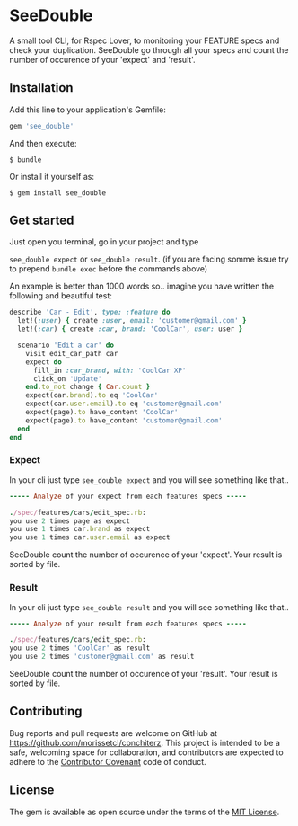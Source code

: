 # SeeDouble

A small tool CLI, for Rspec Lover, to monitoring your FEATURE specs and check your duplication.
SeeDouble go through all your specs and count the number of occurence of your 'expect'
 and 'result'.

## Installation

Add this line to your application's Gemfile:

```ruby
gem 'see_double'
```

And then execute:

    $ bundle

Or install it yourself as:

    $ gem install see_double

## Get started
Just open you terminal, go in your project and type

`see_double expect` or `see_double result`.
(if you are facing somme issue try to prepend `bundle exec` before the commands above)

An example is better than 1000 words so.. imagine you have written the following and beautiful test:

```ruby
describe 'Car - Edit', type: :feature do
  let!(:user) { create :user, email: 'customer@gmail.com' }
  let!(:car) { create :car, brand: 'CoolCar', user: user }

  scenario 'Edit a car' do
    visit edit_car_path car
    expect do
      fill_in :car_brand, with: 'CoolCar XP'
      click_on 'Update'
    end.to_not change { Car.count }
    expect(car.brand).to eq 'CoolCar'
    expect(car.user.email).to eq 'customer@gmail.com'
    expect(page).to have_content 'CoolCar'
    expect(page).to have_content 'customer@gmail.com'
  end
end
```

### Expect

In your cli just type `see_double expect` and you will see something like that..

```ruby
----- Analyze of your expect from each features specs -----

./spec/features/cars/edit_spec.rb:
you use 2 times page as expect
you use 1 times car.brand as expect
you use 1 times car.user.email as expect
```

SeeDouble count the number of occurence of your 'expect'. Your result is sorted by file.

### Result

In your cli just type `see_double result` and you will see something like that..

```ruby
----- Analyze of your result from each features specs -----

./spec/features/cars/edit_spec.rb:
you use 2 times 'CoolCar' as result
you use 2 times 'customer@gmail.com' as result
```

SeeDouble count the number of occurence of your 'result'. Your result is sorted by file.

## Contributing

Bug reports and pull requests are welcome on GitHub at https://github.com/morissetcl/conchiterz. This project is intended to be a safe, welcoming space for collaboration, and contributors are expected to adhere to the [Contributor Covenant](http://contributor-covenant.org) code of conduct.


## License

The gem is available as open source under the terms of the [MIT License](http://opensource.org/licenses/MIT).
